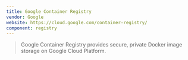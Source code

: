 ```yaml
---
title: Google Container Registry
vendor: Google
website: https://cloud.google.com/container-registry/
component: registry
---
```

> Google Container Registry provides secure, private Docker image storage on Google Cloud Platform.
